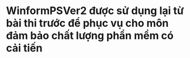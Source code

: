 # WinformPSVer2 được sử dụng lại từ bài thi trước để phục vụ cho môn đảm bảo chất lượng phần mềm có cải tiến
 
